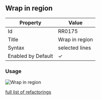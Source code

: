 ## Wrap in region

| Property           | Value          |
| ------------------ | -------------- |
| Id                 | RR0175         |
| Title              | Wrap in region |
| Syntax             | selected lines |
| Enabled by Default | &#x2713;       |

### Usage

![Wrap in region](../../images/refactorings/WrapInRegion.png)

[full list of refactorings](Refactorings.md)